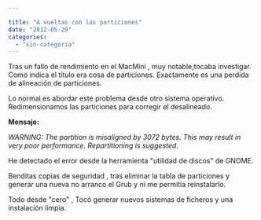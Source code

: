 ```yaml
---

title: "A vueltas con las particiones"
date: "2012-05-29"
categories: 
  - "sin-categoria"
---
```


Tras un fallo de rendimiento en el MacMini , muy notable,tocaba investigar. Como indica el título era cosa de particiones. Exactamente es una perdida de alineación de particiones.

Lo normal es abordar este problema desde otro sistema operativo. Redimensionamos las particiones para corregir el desalineado.

**Mensaje:**

_WARNING: The partition is misaligned by 3072 bytes. This may result in very poor performance. Repartitioning is suggested._

He detectado el error desde la herramienta "utilidad de discos" de GNOME.

Benditas copias de seguridad , tras eliminar la tabla de particiones y generar una nueva no arranco el Grub y ni me permitía reinstalarlo.

Todo desde "cero" , Tocó generar nuevos sistemas de ficheros y una instalación limpia.
